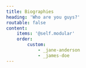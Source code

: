 ```yaml
---
title: Biographies
heading: 'Who are you guys?'
routable: false
content:
    items: '@self.modular'
    order:
        custom:
            - _jane-anderson
            - _james-doe
---
```

